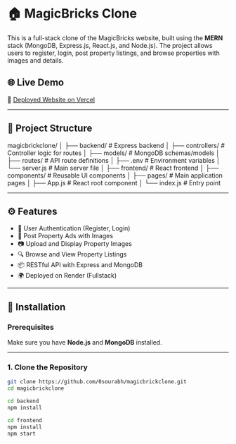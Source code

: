 # 🏠 MagicBricks Clone

This is a full-stack clone of the MagicBricks website, built using the **MERN** stack (MongoDB, Express.js, React.js, and Node.js). The project allows users to register, login, post property listings, and browse properties with images and details.

## 🌐 Live Demo

🔗 [Deployed Website on Vercel](https://magicbrickclone-x6hu.vercel.app/)

---

## 📁 Project Structure

magicbrickclone/
│
├── backend/ # Express backend
│ ├── controllers/ # Controller logic for routes
│ ├── models/ # MongoDB schemas/models
│ ├── routes/ # API route definitions
│ ├── .env # Environment variables
│ └── server.js # Main server file
│
├── frontend/ # React frontend
│ ├── components/ # Reusable UI components
│ ├── pages/ # Main application pages
│ ├── App.js # React root component
│ └── index.js # Entry point



---

## ⚙️ Features

- 🔐 User Authentication (Register, Login)
- 🏡 Post Property Ads with Images
- 📷 Upload and Display Property Images
- 🔍 Browse and View Property Listings
- 📦 RESTful API with Express and MongoDB
- 🌍 Deployed on Render (Fullstack)

---

## 🚀 Installation

### Prerequisites

Make sure you have **Node.js** and **MongoDB** installed.

---

### 1. Clone the Repository

```bash
git clone https://github.com/0sourabh/magicbrickclone.git
cd magicbrickclone

cd backend
npm install

cd frontend
npm install
npm start
